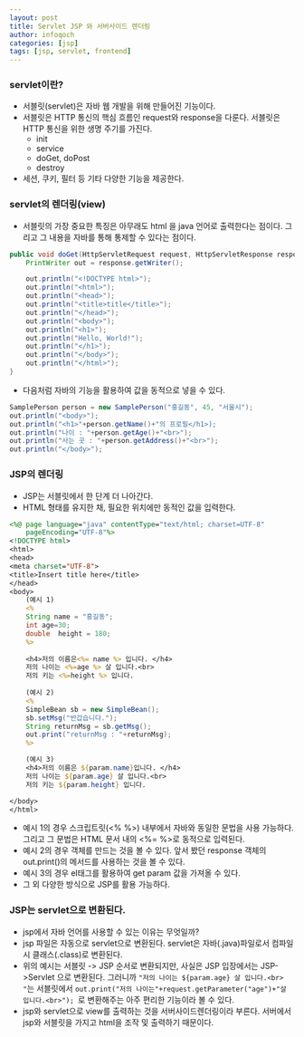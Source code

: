 ```yaml
---
layout: post
title: Servlet JSP 와 서버사이드 렌더링
author: infoqoch
categories: [jsp]
tags: [jsp, servlet, frontend]
---
```


### servlet이란?
- 서블릿(servlet)은 자바 웹 개발을 위해 만들어진 기능이다. 
- 서블릿은 HTTP 통신의 핵심 흐름인 request와 response을 다룬다. 서블릿은 HTTP 통신을 위한 생명 주기를 가진다.
  - init
  - service
  - doGet, doPost
  - destroy
- 세션, 쿠키, 필터 등 기타 다양한 기능을 제공한다.

### servlet의 렌더링(view)
- 서블릿의 가장 중요한 특징은 아무래도 html 을 java 언어로 출력한다는 점이다. 그리고 그 내용을 자바를 통해 통제할 수 있다는 점이다. 

```java
public void doGet(HttpServletRequest request, HttpServletResponse response) throws IOException {
    PrintWriter out = response.getWriter();

    out.println("<!DOCTYPE html>");
    out.println("<html>");
    out.println("<head>");
    out.println("<title>title</title>");            
    out.println("</head>");
    out.println("<body>");
    out.println("<h1>");
    out.println("Hello, World!");
    out.println("</h1>");
    out.println("</body>");
    out.println("</html>");
}
```
- 다음처럼 자바의 기능을 활용하여 값을 동적으로 넣을 수 있다. 

```java
SamplePerson person = new SamplePerson("홍길동", 45, "서울시");
out.println("<body>");
out.println("<h1>"+person.getName()+"의 프로필</h1>);
out.println("나이 : "+person.getAge()+"<br>");
out.println("사는 곳 : "+person.getAddress()+"<br>");
out.println("</body>");
```

### JSP의 렌더링
- JSP는 서블릿에서 한 단계 더 나아간다.
- HTML 형태를 유지한 채, 필요한 위치에만 동적인 값을 입력한다. 

```jsp
<%@ page language="java" contentType="text/html; charset=UTF-8"
    pageEncoding="UTF-8"%>
<!DOCTYPE html>
<html>
<head>
<meta charset="UTF-8">
<title>Insert title here</title>
</head>    
<body>
    (예시 1)
    <% 
    String name = "홍길동";
    int age=30;
    double  height = 180;
    %>
    
    <h4>저의 이름은<%= name %> 입니다. </h4>
    저의 나이는 <%=age %> 살 입니다.<br>
    저의 키는 <%=height %> 입니다.
    
    (예시 2)
    <%
    SimpleBean sb = new SimpleBean();
    sb.setMsg("반갑습니다.");
    String returnMsg = sb.getMsg();
    out.print("returnMsg : "+returnMsg);  
    %>    

    (예시 3)
    <h4>저의 이름은 ${param.name}입니다. </h4>
    저의 나이는 ${param.age} 살 입니다.<br>
    저의 키는 ${param.height} 입니다.

</body>
</html>
```

- 예시 1의 경우 스크립트릿(<% %>) 내부에서 자바와 동일한 문법을 사용 가능하다. 그리고 그 문법은 HTML 문서 내의 <%= %>로 동적으로 입력된다. 
- 예시 2의 경우 객체를 만드는 것을 볼 수 있다. 앞서 봤던 response 객체의 out.print()의 메서드를 사용하는 것을 볼 수 있다. 
- 예시 3의 경우 el태그를 활용하여 get param 값을 가져올 수 있다. 
- 그 외 다양한 방식으로 JSP를 활용 가능하다. 

### JSP는 servlet으로 변환된다.
- jsp에서 자바 언어를 사용할 수 있는 이유는 무엇일까? 
- jsp 파일은 자동으로 servlet으로 변환된다. servlet은 자바(.java)파일로서 컴파일시 클래스(.class)로 변환된다. 
- 위의 예시는 서블릿 -> JSP 순서로 변환되지만, 사실은 JSP 입장에서는 JSP->Servlet 으로 변환된다. 그러니까 `"저의 나이는 ${param.age} 살 입니다.<br> "`는 서블릿에서 `out.print("저의 나이는"+request.getParameter("age")+"살 입니다.<br>"); `로 변환해주는 아주 편리한 기능이라 볼 수 있다.
- jsp와 servlet으로 view를 출력하는 것을 서버사이드렌더링이라 부른다. 서버에서 jsp와 서블릿을 가지고 html을 조작 및 출력하기 때문이다. 